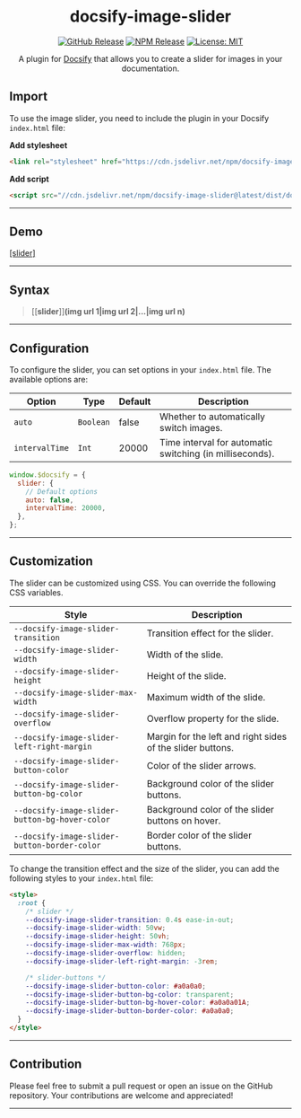 <div align="center">

# docsify-image-slider

[![GitHub Release](https://img.shields.io/github/v/release/erectbranch/docsify-image-slider?logo=github&color=orange&style=flat-square)](https://github.com/erectbranch/docsify-image-slider/releases)
[![NPM Release](https://img.shields.io/npm/v/docsify-image-slider.svg?logo=npm&style=flat-square)](https://www.npmjs.com/package/docsify-image-slider)
[![License: MIT](https://img.shields.io/badge/License-MIT-yellow.svg?style=flat-square)](https://github.com/erectbranch/docsify-image-slider/blob/master/LICENSE)

A plugin for [Docsify](https://docsify.js.org/#/) that allows you to create a slider for images in your documentation.

</div>

## Import

To use the image slider, you need to include the plugin in your Docsify `index.html` file:

**Add stylesheet**

```html
<link rel="stylesheet" href="https://cdn.jsdelivr.net/npm/docsify-image-slider@latest/dist/slider.min.css">
```

**Add script**

```html
<script src="//cdn.jsdelivr.net/npm/docsify-image-slider@latest/dist/docsify-image-slider.min.js"></script>
```

---

## Demo

[[slider]](./images/slide_1.jpg|./images/slide_2.jpg|./images/slide_3.jpg)

---

## Syntax

> \[\[**slider**\]\]**(img url 1|img url 2|...|img url n)**

---

## Configuration

To configure the slider, you can set options in your `index.html` file. The available options are:

| Option | Type | Default | Description |
| --- | --- | --- | --- |
| `auto` | `Boolean` | false | Whether to automatically switch images. |
| `intervalTime` | `Int` | 20000 | Time interval for automatic switching (in milliseconds). |

```javascript
window.$docsify = {
  slider: {
    // Default options
    auto: false,
    intervalTime: 20000,
  },
};
```

---

## Customization

The slider can be customized using CSS. You can override the following CSS variables.

| Style | Description |
| --- | --- |
| `--docsify-image-slider-transition` | Transition effect for the slider. |
| `--docsify-image-slider-width` | Width of the slide. |
| `--docsify-image-slider-height` | Height of the slide. |
| `--docsify-image-slider-max-width` | Maximum width of the slide. |
| `--docsify-image-slider-overflow` | Overflow property for the slide. |
| `--docsify-image-slider-left-right-margin` | Margin for the left and right sides of the slider buttons. |
| `--docsify-image-slider-button-color` | Color of the slider arrows. |
| `--docsify-image-slider-button-bg-color` | Background color of the slider buttons. |
| `--docsify-image-slider-button-bg-hover-color` | Background color of the slider buttons on hover. |
| `--docsify-image-slider-button-border-color` | Border color of the slider buttons. |

To change the transition effect and the size of the slider, you can add the following styles to your `index.html` file:

```html
<style>
  :root {
    /* slider */
    --docsify-image-slider-transition: 0.4s ease-in-out;
    --docsify-image-slider-width: 50vw;
    --docsify-image-slider-height: 50vh;
    --docsify-image-slider-max-width: 768px;
    --docsify-image-slider-overflow: hidden;
    --docsify-image-slider-left-right-margin: -3rem;

    /* slider-buttons */
    --docsify-image-slider-button-color: #a0a0a0;
    --docsify-image-slider-button-bg-color: transparent;
    --docsify-image-slider-button-bg-hover-color: #a0a0a01A;
    --docsify-image-slider-button-border-color: #a0a0a0;
  }
</style>
```

---

## Contribution

Please feel free to submit a pull request or open an issue on the GitHub repository. Your contributions are welcome and appreciated!

---